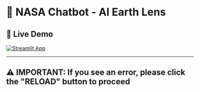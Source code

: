 # 🚀 NASA Chatbot - AI Earth Lens

## 🌌 Live Demo

[![Streamlit App](https://static.streamlit.io/badges/streamlit_badge_black_white.svg)](https://mmqeo8dpjwljtmciyuu9s3.streamlit.app/)

---

## ⚠️ **IMPORTANT: If you see an error, please click the "RELOAD" button to proceed**
